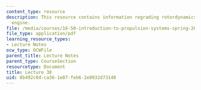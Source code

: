```yaml
---
content_type: resource
description: This resource contains information regrading rotordynamics of the jet
  engine.
file: /media/courses/16-50-introduction-to-propulsion-systems-spring-2012/8b492c0dca361e87feb62e0932d73148_MIT16_50S12_lec38.pdf
file_type: application/pdf
learning_resource_types:
- Lecture Notes
ocw_type: OCWFile
parent_title: Lecture Notes
parent_type: CourseSection
resourcetype: Document
title: Lecture 38
uid: 8b492c0d-ca36-1e87-feb6-2e0932d73148
---
```

